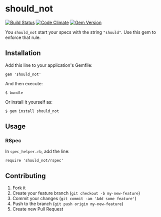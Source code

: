 # should_not

[![Build Status](https://travis-ci.org/mark-rushakoff/should_not.png?branch=master)](https://travis-ci.org/mark-rushakoff/should_not)
[![Code Climate](https://codeclimate.com/github/mark-rushakoff/should_not.png)](https://codeclimate.com/github/mark-rushakoff/should_not)
[![Gem Version](https://badge.fury.io/rb/should_not.png)](http://badge.fury.io/rb/should_not)

You `should_not` start your specs with the string `"should"`.
Use this gem to enforce that rule.

## Installation

Add this line to your application's Gemfile:

    gem 'should_not'

And then execute:

    $ bundle

Or install it yourself as:

    $ gem install should_not

## Usage

### RSpec

In `spec_helper.rb`, add the line:

    require 'should_not/rspec'

## Contributing

1. Fork it
2. Create your feature branch (`git checkout -b my-new-feature`)
3. Commit your changes (`git commit -am 'Add some feature'`)
4. Push to the branch (`git push origin my-new-feature`)
5. Create new Pull Request
